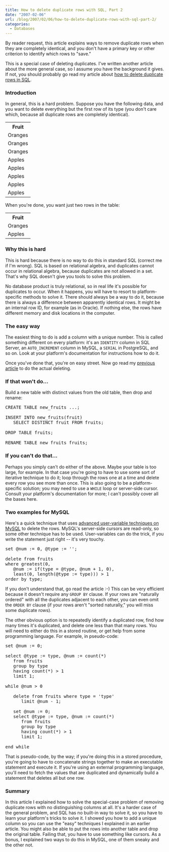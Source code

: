 ```yaml
---
title: How to delete duplicate rows with SQL, Part 2
date: "2007-02-06"
url: /blog/2007/02/06/how-to-delete-duplicate-rows-with-sql-part-2/
categories:
  - Databases
---
```

By reader request, this article explains ways to remove duplicate rows when they are completely identical, and you don't have a primary key or other criterion to identify which rows to "save."

This is a special case of deleting duplicates. I've written another article about the more general case, so I assume you have the background it gives. If not, you should probably go read my article about [how to delete duplicate rows in SQL](/blog/2006/10/11/how-to-delete-duplicate-rows-with-sql/).

### Introduction

In general, this is a hard problem. Suppose you have the following data, and you want to delete everything but the first row of its type (you don't care which, because all duplicate rows are completely identical).

<table class="borders compact collapsed">
  <tr>
    <th>
      Fruit
    </th>
  </tr>
  
  <tr>
    <td>
      Oranges
    </td>
  </tr>
  
  <tr>
    <td>
      Oranges
    </td>
  </tr>
  
  <tr>
    <td>
      Oranges
    </td>
  </tr>
  
  <tr>
    <td>
      Apples
    </td>
  </tr>
  
  <tr>
    <td>
      Apples
    </td>
  </tr>
  
  <tr>
    <td>
      Apples
    </td>
  </tr>
  
  <tr>
    <td>
      Apples
    </td>
  </tr>
  
  <tr>
    <td>
      Apples
    </td>
  </tr>
</table>

When you're done, you want just two rows in the table:

<table class="borders compact collapsed">
  <tr>
    <th>
      Fruit
    </th>
  </tr>
  
  <tr>
    <td>
      Oranges
    </td>
  </tr>
  
  <tr>
    <td>
      Apples
    </td>
  </tr>
</table>

### Why this is hard

This is hard because there is no way to do this in standard SQL (correct me if I'm wrong). SQL is based on relational algebra, and duplicates cannot occur in relational algebra, because duplicates are not allowed in a set. That's why SQL doesn't give you tools to solve this problem.

No database product is truly relational, so in real life it's possible for duplicates to occur. When it happens, you will have to resort to platform-specific methods to solve it. There should always be a way to do it, because there is always a difference between apparently identical rows. It might be an internal row ID, for example (as in Oracle). If nothing else, the rows have different memory and disk locations in the computer.

### The easy way

The easiest thing to do is add a column with a unique number. This is called something different on every platform: it's an `IDENTITY` column in SQL Server, an `AUTO_INCREMENT` column in MySQL, a `SERIAL` in PostgreSQL, and so on. Look at your platform's documentation for instructions how to do it.

Once you've done that, you're on easy street. Now go read my [previous article](/blog/2006/10/11/how-to-delete-duplicate-rows-with-sql/) to do the actual deleting.

### If that won't do...

Build a new table with distinct values from the old table, then drop and rename:

<pre>CREATE TABLE new_fruits ...;

INSERT INTO new_fruits(fruit)
   SELECT DISTINCT fruit FROM fruits;

DROP TABLE fruits;

RENAME TABLE new_fruits fruits;</pre>

### If you can't do that...

Perhaps you simply can't do either of the above. Maybe your table is too large, for example. In that case you're going to have to use some sort of iterative technique to do it; loop through the rows one at a time and delete every row you see more than once. This is also going to be a platform-specific solution; you may need to use a `WHILE` loop or server-side cursor. Consult your platform's documentation for more; I can't possibly cover all the bases here.

### Two examples for MySQL

Here's a quick technique that uses [advanced user-variable techniques on MySQL](/blog/2006/12/15/advanced-mysql-user-variable-techniques/) to delete the rows. MySQL's server-side cursors are read-only, so some other technique has to be used. User-variables can do the trick, if you write the statement just right -- it's very touchy.

<pre>set @num := 0, @type := '';

delete from fruits
where greatest(0,
   @num := if(type = @type, @num + 1, 0),
   least(0, length(@type := type))) &gt; 1
order by type;</pre>

If you don't understand that, go read the article :-) This can be very efficient because it doesn't require any `GROUP BY` clause. If your rows are "naturally ordered" with all the duplicates adjacent to each other, you can even omit the `ORDER BY` clause (if your rows aren't "sorted naturally," you will miss some duplicate rows).

The other obvious option is to repeatedly identify a duplicated row, find how many times it's duplicated, and delete one less than that many rows. You will need to either do this in a stored routine, or get help from some programming language. For example, in pseudo-code:

<pre>set @num := 0;

select @type := type, @num := count(*)
   from fruits
   group by type
   having count(*) > 1
   limit 1;

while @num > 0

   delete from fruits where type = 'type'
      limit @num - 1;

   set @num := 0;
   select @type := type, @num := count(*)
      from fruits
      group by type
      having count(*) &gt; 1
      limit 1;

end while</pre>

That is pseudo-code, by the way; if you're doing this in a stored procedure, you're going to have to concatenate strings together to make an executable statement and execute it. If you're using an external programming language, you'll need to fetch the values that are duplicated and dynamically build a statement that deletes all but one row.

### Summary

In this article I explained how to solve the special-case problem of removing duplicate rows with no distinguishing columns at all. It's a harder case of the general problem, and SQL has no built-in way to solve it, so you have to learn your platform's tricks to solve it. I showed you how to add a unique column so you can use the "easy" techniques I explained in an earlier article. You might also be able to put the rows into another table and drop the original table. Failing that, you have to use something like cursors. As a bonus, I explained two ways to do this in MySQL, one of them sneaky and the other not.



